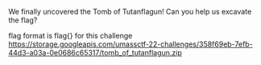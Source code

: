 We finally uncovered the Tomb of Tutanflagun! Can you help us excavate the flag?

flag format is flag{} for this challenge
https://storage.googleapis.com/umassctf-22-challenges/358f69eb-7efb-44d3-a03a-0e0686c65317/tomb_of_tutanflagun.zip
